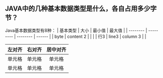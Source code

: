 
## JAVA中的几种基本数据类型是什么，各自占用多少字节？
Java基本数据类型有8种：
| 基本类型 | 大小    | 最小值 | 最大值 |
| -------- | --------- | -------- | ------ |
| byte     | content 2 |          |        |
| 行3     | line3     | column 3 |        |




| 左对齐 | 右对齐 | 居中对齐 |
| :-----| ----: | :----: |
| 单元格 | 单元格 | 单元格 |
| 单元格 | 单元格 | 单元格 |
